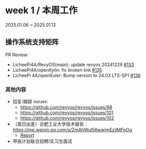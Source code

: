 # week 1 / 本周工作

2025.01.06 ~ 2025.01.12

## 操作系统支持矩阵

PR Review:

- LicheePi4A/RevyOS(main): update revyos 20241229 [#133](https://github.com/ruyisdk/support-matrix/pull/133)
- LicheePi4A/openKylin: fix broken link [#135](https://github.com/ruyisdk/support-matrix/pull/135)
- LicheePi 4A/openEuler: Bump version to 24.03 LTS-SP1 [#136](https://github.com/ruyisdk/support-matrix/pull/136)

### 其他内容

- 回复/跟踪 issues: 
    - https://github.com/revyos/revyos/issues/98
    - https://github.com/revyos/revyos/issues/101
    - https://github.com/revyos/revyos/issues/102
- （周日出差）合肥工业大学技术报告：https://mp.weixin.qq.com/s/ZmAhWul56wwjmEzilMFpGg
    - [Report](/reports/month21/HFUT/)
- 甲辰计划联合招聘/实习生面试